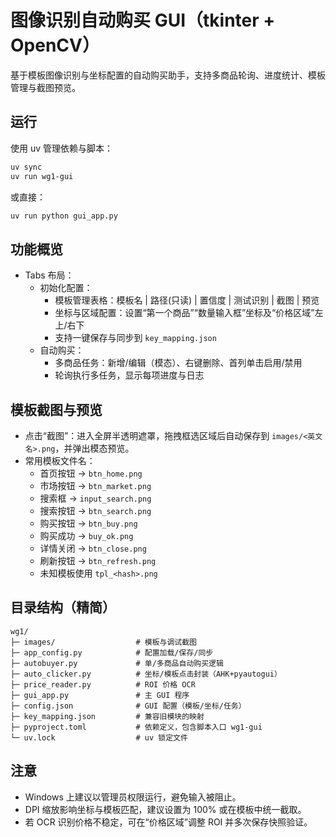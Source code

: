 # 图像识别自动购买 GUI（tkinter + OpenCV）

基于模板图像识别与坐标配置的自动购买助手，支持多商品轮询、进度统计、模板管理与截图预览。

## 运行

使用 uv 管理依赖与脚本：

```bash
uv sync
uv run wg1-gui
```

或直接：

```bash
uv run python gui_app.py
```

## 功能概览

- Tabs 布局：
  - 初始化配置：
    - 模板管理表格：模板名 | 路径(只读) | 置信度 | 测试识别 | 截图 | 预览
    - 坐标与区域配置：设置“第一个商品”“数量输入框”坐标及“价格区域”左上/右下
    - 支持一键保存与同步到 `key_mapping.json`
  - 自动购买：
    - 多商品任务：新增/编辑（模态）、右键删除、首列单击启用/禁用
    - 轮询执行多任务，显示每项进度与日志

## 模板截图与预览

- 点击“截图”：进入全屏半透明遮罩，拖拽框选区域后自动保存到 `images/<英文名>.png`，并弹出模态预览。
- 常用模板文件名：
  - 首页按钮 → `btn_home.png`
  - 市场按钮 → `btn_market.png`
  - 搜索框 → `input_search.png`
  - 搜索按钮 → `btn_search.png`
  - 购买按钮 → `btn_buy.png`
  - 购买成功 → `buy_ok.png`
  - 详情关闭 → `btn_close.png`
  - 刷新按钮 → `btn_refresh.png`
  - 未知模板使用 `tpl_<hash>.png`

## 目录结构（精简）

```
wg1/
├─ images/                  # 模板与调试截图
├─ app_config.py            # 配置加载/保存/同步
├─ autobuyer.py             # 单/多商品自动购买逻辑
├─ auto_clicker.py          # 坐标/模板点击封装（AHK+pyautogui）
├─ price_reader.py          # ROI 价格 OCR
├─ gui_app.py               # 主 GUI 程序
├─ config.json              # GUI 配置（模板/坐标/任务）
├─ key_mapping.json         # 兼容旧模块的映射
├─ pyproject.toml           # 依赖定义，包含脚本入口 wg1-gui
└─ uv.lock                  # uv 锁定文件
```

## 注意

- Windows 上建议以管理员权限运行，避免输入被阻止。
- DPI 缩放影响坐标与模板匹配，建议设置为 100% 或在模板中统一截取。
- 若 OCR 识别价格不稳定，可在“价格区域”调整 ROI 并多次保存快照验证。
